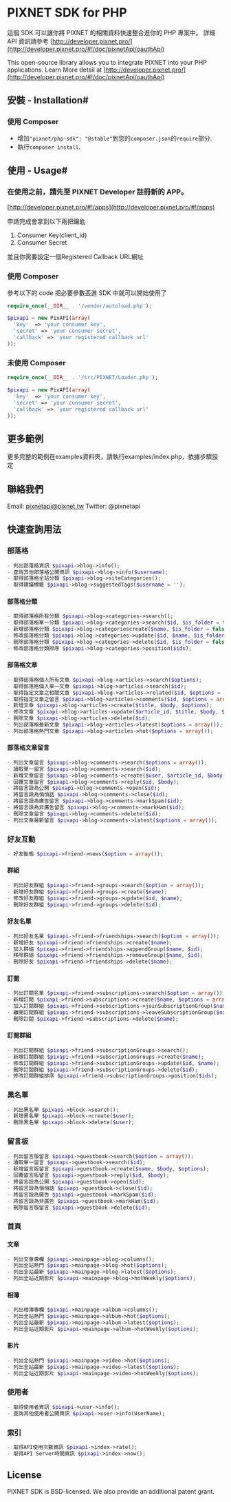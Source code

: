 PIXNET SDK for PHP
==============

這個 SDK 可以讓你將 PIXNET 的相關資料快速整合進你的 PHP 專案中。
詳細 API 資訊請參考 [http://developer.pixnet.pro/](http://developer.pixnet.pro/#!/doc/pixnetApi/oauthApi)

This open-source library allows you to integrate PIXNET into your PHP applications.
Learn More detail at [http://developer.pixnet.pro/](http://developer.pixnet.pro/#!/doc/pixnetApi/oauthApi)

## 安裝 - Installation#
### 使用 Composer ###
- 增加`"pixnet/php-sdk": "@stable"`到您的`composer.json`的`require`部分.
- 執行`composer install`.

## 使用 - Usage#
### 在使用之前，請先至 PIXNET Developer 註冊新的 APP。
[http://developer.pixnet.pro/#!/apps](http://developer.pixnet.pro/#!/apps)

申請完成會拿到以下兩把鑰匙

 1. Consumer Key(client_id)
 2. Consumer Secret

並且你需要設定一個Registered Callback URL網址

### 使用 Composer ###
參考以下的 code 把必要參數丟進 SDK 中就可以開始使用了
```php
require_once(__DIR__ . '/vendor/autoload.php');

$pixapi = new PixAPI(array(
  'key'  => 'your consumer key',
  'secret' => 'your consumer secret',
  'callback' => 'your registered callback url'
));
```

### 未使用 Composer ###
```php
require_once(__DIR__ . '/src/PIXNET/Loader.php');

$pixapi = new PixAPI(array(
  'key'  => 'your consumer key',
  'secret' => 'your consumer secret',
  'callback' => 'your registered callback url'
));
```

## 更多範例
更多完整的範例在examples資料夾，請執行examples/index.php，依據步驟設定

## 聯絡我們

Email: pixnetapi@pixnet.tw
Twitter: @pixnetapi

## 快速查詢用法

### 部落格
```php
- 列出部落格資訊 $pixapi->blog->info();
- 查詢其他部落格公開資訊 $pixapi->blog->info($username);
- 取得部落格全站分類 $pixapi->blog->siteCategories();
- 取得建議標籤 $pixapi->blog->suggestedTags($username = '');
```
#### 部落格分類
```php
- 取得部落格所有分類 $pixapi->blog->categories->search();
- 取得部落格單一分類 $pixapi->blog->categories->search($id, $is_folder = false);
- 新增部落格分類 $pixapi->blog->categoriescreate($name, $is_folder = false, $options = array());
- 修改部落格分類 $pixapi->blog->categories->update($id, $name, $is_folder = false, $options = array());
- 刪除部落格分類 $pixapi->blog->categories->delete($id, $is_folder = false);
- 修改部落格分類排序 $pixapi->blog->categories->position($ids);
```
#### 部落格文章
```php
- 取得部落格個人所有文章 $pixapi->blog->articles->search($options);
- 取得部落格個人單一文章 $pixapi->blog->articles->search($id);
- 取得指定文章之相關文章 $pixapi->blog->articles->related($id, $options = array());
- 取得指定文章之留言 $pixapi->blog->articles->comments($id, $options = array());
- 新增文章 $pixapi->blog->articles->create($title, $body, $options);
- 修改文章 $pixapi->blog->articles->update($article_id, $title, $body, $options);
- 刪除文章 $pixapi->blog->articles->delete($id);
- 列出部落格最新文章 $pixapi->blog->articles->latest($options = array());
- 列出部落格熱門文章 $pixapi->blog->articles->hot($options = array());
```
#### 部落格文章留言
```php
- 列出文章留言 $pixapi->blog->comments->search($options = array());
- 讀取單一留言 $pixapi->blog->comments->search($id);
- 新增文章留言 $pixapi->blog->comments->create($user, $article_id, $body, $options);
- 回覆文章留言 $pixapi->blog->comments->reply($id, $body);
- 將留言設為公開 $pixapi->blog->comments->open($id);
- 將留言設為悄悄話 $pixapi->blog->comments->close($id);
- 將留言設為廣告留言 $pixapi->blog->comments->markSpam($id);
- 將留言設為非廣告留言 $pixapi->blog->comments->markHam($id);
- 刪除文章留言 $pixapi->blog->comments->delete($id);
- 列出文章最新留言 $pixapi->blog->comments->latest($options = array());
```

### 好友互動
```php
- 好友動態 $pixapi->friend->news($option = array());
```
#### 群組
```php
- 列出好友群組 $pixapi->friend->groups->search($option = array());
- 新增好友群組 $pixapi->friend->groups->create($name);
- 修改好友群組 $pixapi->friend->groups->update($id, $name);
- 刪除好友群組 $pixapi->friend->groups->delete($id);
```
#### 好友名單
```php
- 列出好友名單 $pixapi->friend->friendships->search($option = array());
- 新增好友 $pixapi->friend->friendships->create($name);
- 加入群組 $pixapi->friend->friendships->appendGroup($name, $id);
- 移除群組 $pixapi->friend->friendships->removeGroup($name, $id);
- 刪除好友 $pixapi->friend->friendships->delete($name);
```
#### 訂閱
```php
- 列出訂閱名單 $pixapi->friend->subscriptions->search($option = array());
- 新增訂閱 $pixapi->friend->subscriptions->create($name, $options = array());
- 加入訂閱群組 $pixapi->friend->subscriptions->joinSubscriptionGroup($name, $group_ids = array());
- 離開訂閱群組 $pixapi->friend->subscriptions->leaveSubscriptionGroup($name, $group_ids = array());
- 刪除訂閱 $pixapi->friend->subscriptions->delete($name);
```
#### 訂閱群組
```php
- 列出訂閱群組 $pixapi->friend->subscriptionGroups->search();
- 新增訂閱群組 $pixapi->friend->subscriptionGroups->create($name);
- 修改訂閱群組 $pixapi->friend->subscriptionGroups->update($id, $name);
- 刪除訂閱群組 $pixapi->friend->subscriptionGroups->delete($id);
- 修改訂閱群組排序 $pixapi->friend->subscriptionGroups->position($ids);
```

### 黑名單
```php
- 列出黑名單 $pixapi->block->search();
- 新增黑名單 $pixapi->block->create($user);
- 刪除黑名單 $pixapi->block->delete($user);
```

### 留言板
```php
- 列出留言版留言 $pixapi->guestbook->search($option = array());
- 讀取單一留言 $pixapi->guestbook->search($id);
- 新增留言版留言 $pixapi->guestbook->create($name, $body, $options);
- 回覆留言版留言 $pixapi->guestbook->reply($id, $body);
- 將留言設為公開 $pixapi->guestbook->open($id);
- 將留言設為悄悄話 $pixapi->guestbook->close($id);
- 將留言設為廣告 $pixapi->guestbook->markSpam($id);
- 將留言設為非廣告 $pixapi->guestbook->markHam($id);
- 刪除留言版留言 $pixapi->guestbook->delete($id);
```

### 首頁
#### 文章
```php
- 列出文章專欄 $pixapi->mainpage->blog->columns();
- 列出全站熱門 $pixapi->mainpage->blog->hot($options);
- 列出全站最新 $pixapi->mainpage->blog->latest($options);
- 列出全站近期影片 $pixapi->mainpage->blog->hotWeekly($options);
```
#### 相簿
```php
- 列出相簿專欄 $pixapi->mainpage->album->columns();
- 列出全站熱門 $pixapi->mainpage->album->hot($options);
- 列出全站最新 $pixapi->mainpage->album->latest($options);
- 列出全站近期影片 $pixapi->mainpage->album->hotWeekly($options);
```
#### 影片
```php
- 列出全站熱門 $pixapi->mainpage->video->hot($options);
- 列出全站最新 $pixapi->mainpage->video->latest($options);
- 列出全站近期影片 $pixapi->mainpage->video->hotWeekly($options);
```
### 使用者
```php
- 取得使用者資訊 $pixapi->user->info();
- 查詢其他使用者公開資訊 $pixapi->user->info(UserName);
```
### 索引
```php
- 取得API使用次數資訊 $pixapi->index->rate();
- 取得API Server時間資訊 $pixapi->index->now();
```

## License
PIXNET SDK is BSD-licensed. We also provide an additional patent grant.

